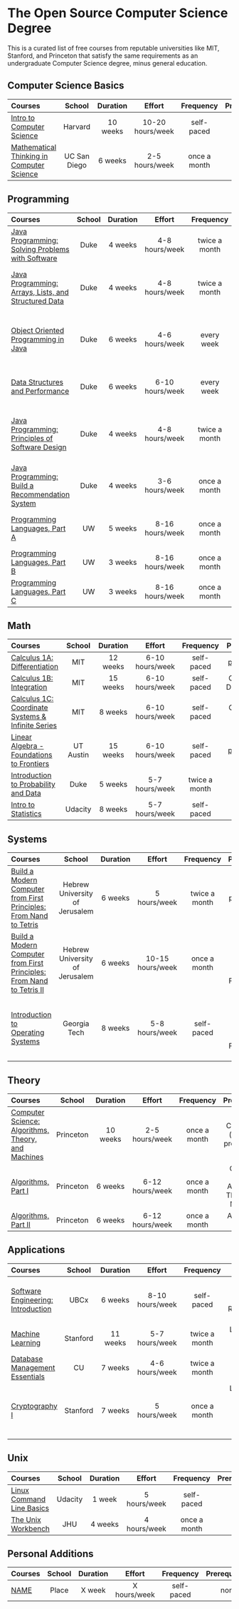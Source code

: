 # The Open Source Computer Science Degree

This is a curated list of free courses from reputable universities like MIT, Stanford, and Princeton that satisfy the same requirements as an undergraduate Computer Science degree, minus general education.

## Computer Science Basics

Courses | School | Duration | Effort | Frequency | Prerequisites | Done
:-- | :--: | :--: | :--: | :--: | :--: | :--:
[Intro to Computer Science](https://www.edx.org/course/cs50s-introduction-computer-science-harvardx-cs50x) | Harvard | 10 weeks | 10-20 hours/week | self-paced | none | NO
[Mathematical Thinking in Computer Science](https://click.linksynergy.com/deeplink?id=PtFMiHYfEVk&mid=40328&murl=https%3A%2F%2Fwww.coursera.org%2Flearn%2Fwhat-is-a-proof) | UC San Diego | 6 weeks | 2-5 hours/week | once a month | none | NO

## Programming

Courses | School | Duration | Effort | Frequency | Prerequisites | Done
:-- | :--: | :--: | :--: | :--: | :--: | :--:
[Java Programming: Solving Problems with Software](https://click.linksynergy.com/deeplink?id=PtFMiHYfEVk&mid=40328&murl=https%3A%2F%2Fwww.coursera.org%2Flearn%2Fjava-programming)| Duke | 4 weeks | 4-8 hours/week | twice a month | none | NO
[Java Programming: Arrays, Lists, and Structured Data](https://click.linksynergy.com/deeplink?id=PtFMiHYfEVk&mid=40328&murl=https%3A%2F%2Fwww.coursera.org%2Flearn%2Fjava-programming-arrays-lists-data)| Duke | 4 weeks | 4-8 hours/week | twice a month | Java Programming: Solving Problems with Software | NO
[Object Oriented Programming in Java](https://click.linksynergy.com/deeplink?id=PtFMiHYfEVk&mid=40328&murl=https%3A%2F%2Fwww.coursera.org%2Flearn%2Fobject-oriented-java)| Duke | 6 weeks | 4-6 hours/week | every week | Java Programming: Arrays, Lists, and Structured Data | NO
[Data Structures and Performance](https://click.linksynergy.com/deeplink?id=PtFMiHYfEVk&mid=40328&murl=https%3A%2F%2Fwww.coursera.org%2Flearn%2Fdata-structures-optimizing-performance)| Duke | 6 weeks | 6-10 hours/week | every week | Object Oriented Programming in Java | NO
[Java Programming: Principles of Software Design](https://click.linksynergy.com/deeplink?id=PtFMiHYfEVk&mid=40328&murl=https%3A%2F%2Fwww.coursera.org%2Flearn%2Fjava-programming-design-principles) | Duke | 4 weeks | 4-8 hours/week | twice a month | Java Programming: Arrays, Lists, and Structured Data | NO
[Java Programming: Build a Recommendation System](https://click.linksynergy.com/deeplink?id=PtFMiHYfEVk&mid=40328&murl=https%3A%2F%2Fwww.coursera.org%2Flearn%2Fjava-programming-recommender) | Duke | 4 weeks | 3-6 hours/week | once a month | Java Programming: Principles of Software Design | NO
[Programming Languages, Part A](https://click.linksynergy.com/deeplink?id=PtFMiHYfEVk&mid=40328&murl=https%3A%2F%2Fwww.coursera.org%2Flearn%2Fprogramming-languages) | UW | 5 weeks | 8-16 hours/week | once a month | Object Oriented Programming in Java | NO
[Programming Languages, Part B](https://click.linksynergy.com/deeplink?id=PtFMiHYfEVk&mid=40328&murl=https%3A%2F%2Fwww.coursera.org%2Flearn%2Fprogramming-languages-part-b) | UW | 3 weeks | 8-16 hours/week | once a month | Programming Languages, Part A | NO
[Programming Languages, Part C](https://click.linksynergy.com/deeplink?id=PtFMiHYfEVk&mid=40328&murl=https%3A%2F%2Fwww.coursera.org%2Flearn%2Fprogramming-languages-part-c) | UW | 3 weeks | 8-16 hours/week | once a month | Programming Languages, Part B | NO

## Math

Courses | School | Duration | Effort | Frequency | Prerequisites | Done
:-- | :--: | :--: | :--: | :--: | :--: | :--:
[Calculus 1A: Differentiation](https://www.edx.org/course/calculus-1a-differentiation) | MIT | 12 weeks | 6-10 hours/week | self-paced | [pre-calculus](https://www.edx.org/course/precalculus-asux-mat170x) | NO
[Calculus 1B: Integration](https://www.edx.org/course/calculus-1b-integration) | MIT | 15 weeks | 6-10 hours/week | self-paced | Calculus 1A: Differentiation | NO
[Calculus 1C: Coordinate Systems & Infinite Series](https://www.edx.org/course/calculus-1c-coordinate-systems-infinite-mitx-18-01-3x-0)| MIT | 8 weeks | 6-10 hours/week | self-paced | Calculus 1B: Integration | NO
[Linear Algebra - Foundations to Frontiers](https://www.edx.org/course/linear-algebra-foundations-to-frontiers) | UT Austin | 15 weeks | 6-10 hours/week | self-paced | [pre-calculus](https://www.edx.org/course/precalculus-asux-mat170x) | NO
[Introduction to Probability and Data](https://click.linksynergy.com/deeplink?id=PtFMiHYfEVk&mid=40328&murl=https%3A%2F%2Fwww.coursera.org%2Flearn%2Fprobability-intro) | Duke | 5 weeks | 5-7 hours/week | twice a month | none | NO
[Intro to Statistics ](https://www.udacity.com/course/intro-to-statistics--st101) | Udacity | 8 weeks | 5-7 hours/week | self-paced | none | NO


## Systems

Courses | School | Duration | Effort | Frequency | Prerequisites | Done
:-- | :--: | :--: | :--: | :--: | :--: | :--:
[Build a Modern Computer from First Principles: From Nand to Tetris](https://click.linksynergy.com/deeplink?id=PtFMiHYfEVk&mid=40328&murl=https%3A%2F%2Fwww.coursera.org%2Flearn%2Fbuild-a-computer) | Hebrew University of Jerusalem | 6 weeks | 5 hours/week | twice a month | basic programming knowledge | Started ...
[Build a Modern Computer from First Principles: From Nand to Tetris II](https://click.linksynergy.com/deeplink?id=PtFMiHYfEVk&mid=40328&murl=https%3A%2F%2Fwww.coursera.org%2Flearn%2Fnand2tetris2) | Hebrew University of Jerusalem | 6 weeks | 10-15 hours/week | once a month | Build a Modern Computer from First Principles: From Nand to Tetris | NO
[Introduction to Operating Systems](https://www.udacity.com/course/introduction-to-operating-systems--ud923)| Georgia Tech | 8 weeks | 5-8 hours/week | self-paced | Build a Modern Computer from First Principles: From Nand to Tetris II | NO


## Theory

Courses | School | Duration | Effort | Frequency | Prerequisites | Done
:-- | :--: | :--: | :--: | :--: | :--: | :--:
[Computer Science: Algorithms, Theory, and Machines](https://click.linksynergy.com/deeplink?id=PtFMiHYfEVk&mid=40328&murl=https%3A%2F%2Fwww.coursera.org%2Flearn%2Fcs-algorithms-theory-machines) | Princeton | 10 weeks | 2-5 hours/week | once a month | Calculus 1A (all), basic programming | NO
[Algorithms, Part I](https://click.linksynergy.com/deeplink?id=PtFMiHYfEVk&mid=40328&murl=https%3A%2F%2Fwww.coursera.org%2Flearn%2Falgorithms-part1) | Princeton | 6 weeks | 6-12 hours/week | once a month | Computer Science: Algorithms, Theory, and Machines | NO
[Algorithms, Part II](https://click.linksynergy.com/deeplink?id=PtFMiHYfEVk&mid=40328&murl=https%3A%2F%2Fwww.coursera.org%2Flearn%2Falgorithms-part2) | Princeton | 6 weeks | 6-12 hours/week | once a month | Algorithms, Part I | NO


## Applications

Courses | School | Duration | Effort | Frequency | Prerequisites | Done
:-- | :--: | :--: | :--: | :--: | :--: | :--:
[Software Engineering: Introduction](https://www.edx.org/course/software-engineering-introduction-ubcx-softeng1x) | UBCx | 6 weeks | 8-10 hours/week | self-paced | Java Programming: Build a Recommendation System | NO
[Machine Learning](https://click.linksynergy.com/deeplink?id=PtFMiHYfEVk&mid=40328&murl=https%3A%2F%2Fwww.coursera.org%2Flearn%2Fmachine-learning) | Stanford | 11 weeks | 5-7 hours/week | twice a month | Linear Algebra - Foundations to Frontiers | NO
[Database Management Essentials](https://www.coursera.org/learn/database-management) | CU | 7 weeks | 4-6 hours/week | twice a month | basic programming & CS knowledge | NO
[Cryptography I ](https://click.linksynergy.com/deeplink?id=PtFMiHYfEVk&mid=40328&murl=https%3A%2F%2Fwww.coursera.org%2Flearn%2Fcrypto)| Stanford | 7 weeks | 5 hours/week | once a month | Linear Algebra - Foundations to Frontiers & Introduction to Probability and Data | NO

## Unix

Courses | School | Duration | Effort | Frequency | Prerequisites | Done
:-- | :--: | :--: | :--: | :--: | :--: | :--:
[Linux Command Line Basics](https://www.udacity.com/course/linux-command-line-basics--ud595) | Udacity | 1 week | 5 hours/week | self-paced | none | NO
[The Unix Workbench](https://click.linksynergy.com/deeplink?id=PtFMiHYfEVk&mid=40328&murl=https%3A%2F%2Fwww.coursera.org%2Flearn%2Funix) | JHU | 4 weeks | 4 hours/week | once a month | none | NO

## Personal Additions

Courses | School | Duration | Effort | Frequency | Prerequisites | Done
:-- | :--: | :--: | :--: | :--: | :--: | :--:
[NAME](link) | Place | X week | X hours/week | self-paced | none | NO

